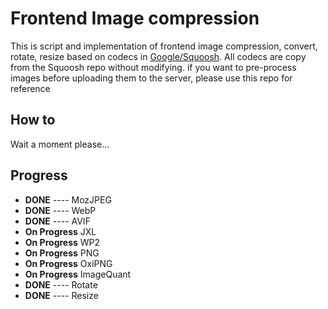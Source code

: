 # Frontend Image compression

This is script and implementation of frontend image compression, convert, rotate, resize based on codecs in [Google/Squoosh](https://github.com/GoogleChromeLabs/squoosh). All codecs are copy from the Squoosh repo without modifying. if you want to pre-process images before uploading them to the server, please use this repo for reference


## How to 

Wait a moment please...

## Progress

- **DONE** ---- MozJPEG
- **DONE** ---- WebP
- **DONE** ---- AVIF
- **On Progress** JXL
- **On Progress** WP2
- **On Progress** PNG
- **On Progress** OxiPNG
- **On Progress** ImageQuant
- **DONE** ---- Rotate
- **DONE** ---- Resize